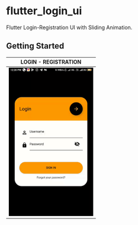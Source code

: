 # flutter_login_ui

Flutter Login-Registration UI with Sliding Animation.

## Getting Started
| LOGIN - REGISTRATION |
| -------------------------------- |
| <img src="https://github.com/UttamPanchasara/FlutterLoginUI/blob/master/gif/highlight.gif" height="400" alt="Screenshot"/> |
